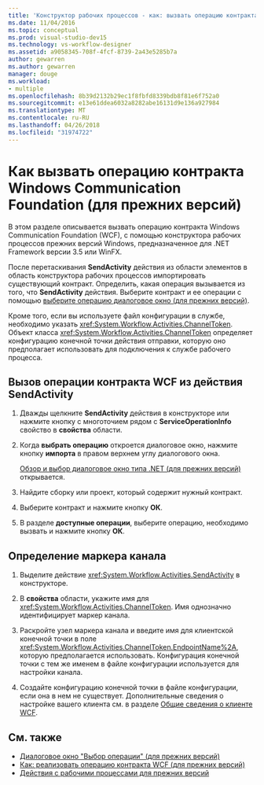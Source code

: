 ```yaml
---
title: 'Конструктор рабочих процессов - как: вызвать операцию контракта Windows Communication Foundation (для прежних версий)'
ms.date: 11/04/2016
ms.topic: conceptual
ms.prod: visual-studio-dev15
ms.technology: vs-workflow-designer
ms.assetid: a9058345-708f-4fcf-8739-2a43e5285b7a
author: gewarren
ms.author: gewarren
manager: douge
ms.workload:
- multiple
ms.openlocfilehash: 8b39d2132b29ec1f8fbfd8339bdb8f81e6f752a0
ms.sourcegitcommit: e13e61ddea6032a8282abe16131d9e136a927984
ms.translationtype: MT
ms.contentlocale: ru-RU
ms.lasthandoff: 04/26/2018
ms.locfileid: "31974722"
---
```

# <a name="how-to-invoke-a-windows-communication-foundation-contract-operation-legacy"></a>Как вызвать операцию контракта Windows Communication Foundation (для прежних версий)

В этом разделе описывается вызвать операцию контракта Windows Communication Foundation (WCF), с помощью конструктора рабочих процессов прежних версий Windows, предназначенное для .NET Framework версии 3.5 или WinFX.

После перетаскивания **SendActivity** действия из области элементов в область конструктора рабочих процессов импортировать существующий контракт. Определить, какая операция вызывается из того, что **SendActivity** действия. Выберите контракт и ее операции с помощью [выберите операцию диалоговое окно (для прежних версий)](../workflow-designer/choose-operation-dialog-box-legacy.md).

Кроме того, если вы используете файл конфигурации в службе, необходимо указать <xref:System.Workflow.Activities.ChannelToken>. Объект класса <xref:System.Workflow.Activities.ChannelToken> определяет конфигурацию конечной точки действия отправки, которую оно предполагает использовать для подключения к службе рабочего процесса.

## <a name="to-invoke-a-wcf-contract-operation-from-a-sendactivity-activity"></a>Вызов операции контракта WCF из действия SendActivity

1.  Дважды щелкните **SendActivity** действия в конструкторе или нажмите кнопку с многоточием рядом с **ServiceOperationInfo** свойство в **свойства** области.

2.  Когда **выбрать операцию** откроется диалоговое окно, нажмите кнопку **импорта** в правом верхнем углу диалогового окна.

     [Обзор и выбор диалоговое окно типа .NET (для прежних версий)](../workflow-designer/browse-and-select-a-dotnet-type-dialog-box-legacy.md) открывается.

3.  Найдите сборку или проект, который содержит нужный контракт.

4.  Выберите контракт и нажмите кнопку **ОК**.

5.  В разделе **доступные операции**, выберите операцию, необходимо вызвать и нажмите кнопку **ОК**.

## <a name="to-specify-a-channel-token"></a>Определение маркера канала

1.  Выделите действие <xref:System.Workflow.Activities.SendActivity> в конструкторе.

2.  В **свойства** области, укажите имя для <xref:System.Workflow.Activities.ChannelToken>. Имя однозначно идентифицирует маркер канала.

3.  Раскройте узел маркера канала и введите имя для клиентской конечной точки в поле <xref:System.Workflow.Activities.ChannelToken.EndpointName%2A>, которую предполагается использовать. Конфигурация конечной точки с тем же именем в файле конфигурации используется для настройки канала.

4.  Создайте конфигурацию конечной точки в файле конфигурации, если она в нем не существует. Дополнительные сведения о настройке вашего клиента см. в разделе [Общие сведения о клиенте WCF](/dotnet/framework/wcf/wcf-client-overview).

## <a name="see-also"></a>См. также

- [Диалоговое окно "Выбор операции" (для прежних версий)](../workflow-designer/choose-operation-dialog-box-legacy.md)
- [Как: реализовать операцию контракта WCF (для прежних версий)](../workflow-designer/how-to-implement-a-windows-communication-foundation-contract-operation-legacy.md)
- [Действия с рабочими процессами для прежних версий](../workflow-designer/legacy-workflow-activities.md)